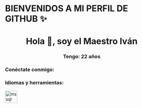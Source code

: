 <h1>BIENVENIDOS A MI PERFIL DE GITHUB ✨ </h1>

<h1 align="center">Hola 👋, soy el Maestro Iván</h1><h3 align="center">Tengo: 22 años</h3>
<h3 align="left">Conéctate conmigo:</h3><p align="left"></p><h3 align="left">Idiomas y herramientas:</h3><p align="left">

<a href="https://www.microsoft.com/en-us/sql-server" target="_blank" rel="noreferrer">
<img src="https://www.svgrepo.com/show/303229/microsoft-sql-server-logo.svg" alt="mssql" width="40" height="40"/> </a> </p>

<!--**Mi nombre es: Master Ivan**
**Tengo: 23 años**
<!--
**Masterivan503/Masterivan503** is a ✨ _special_ ✨ repository because its `README.md` (this file) appears on your GitHub profile.

Here are some ideas to get you started:

- 🔭 I’m currently working on ...
- 🌱 I’m currently learning ...
- 👯 I’m looking to collaborate on ...
- 🤔 I’m looking for help with ...
- 💬 Ask me about ...
- 📫 How to reach me: ...
- 😄 Pronouns: ...
- ⚡ Fun fact: ...
-->
